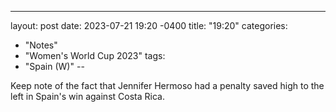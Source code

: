 ---
layout: post
date: 2023-07-21 19:20 -0400
title: "19:20"
categories:
- "Notes"
- "Women's World Cup 2023"
tags:
- "Spain (W)"
--

Keep note of the fact that Jennifer Hermoso had a penalty saved high to the left in Spain's win against Costa Rica.
